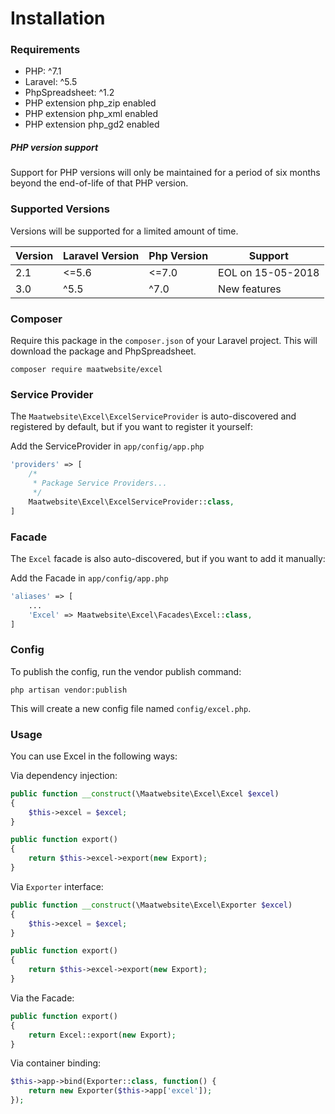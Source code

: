 # Installation

### Requirements

* PHP: ^7.1
* Laravel: ^5.5
* PhpSpreadsheet: ^1.2
* PHP extension php_zip enabled
* PHP extension php_xml enabled
* PHP extension php_gd2 enabled

##### PHP version support
Support for PHP versions will only be maintained for a period of six months beyond the end-of-life of that PHP version.

### Supported Versions

Versions will be supported for a limited amount of time.

| Version | Laravel Version | Php Version | Support |
|---- |----|----|----|
| 2.1 | <=5.6 | <=7.0 | EOL on 15-05-2018 |
| 3.0 | ^5.5 |  ^7.0 | New features |

### Composer

Require this package in the `composer.json` of your Laravel project. This will download the package and PhpSpreadsheet.

```
composer require maatwebsite/excel
```

### Service Provider

The `Maatwebsite\Excel\ExcelServiceProvider` is auto-discovered and registered by default, but if you want to register it yourself:

Add the ServiceProvider in `app/config/app.php`

```php
'providers' => [
    /*
     * Package Service Providers...
     */
    Maatwebsite\Excel\ExcelServiceProvider::class,
]
```

### Facade

The `Excel` facade is also auto-discovered, but if you want to add it manually:

Add the Facade in `app/config/app.php`

```php
'aliases' => [
    ...
    'Excel' => Maatwebsite\Excel\Facades\Excel::class,
]
```

### Config

To publish the config, run the vendor publish command:

```
php artisan vendor:publish
```

This will create a new config file named `config/excel.php`.

### Usage

You can use Excel in the following ways:

Via dependency injection:

```php
public function __construct(\Maatwebsite\Excel\Excel $excel)
{
    $this->excel = $excel;
}

public function export()
{
    return $this->excel->export(new Export);
}

```

Via `Exporter` interface:

```php
public function __construct(\Maatwebsite\Excel\Exporter $excel)
{
    $this->excel = $excel;
}

public function export()
{
    return $this->excel->export(new Export);
}

```

Via the Facade:

```php
public function export()
{
    return Excel::export(new Export);
}
```

Via container binding:

```php
$this->app->bind(Exporter::class, function() {
    return new Exporter($this->app['excel']);
});
```

